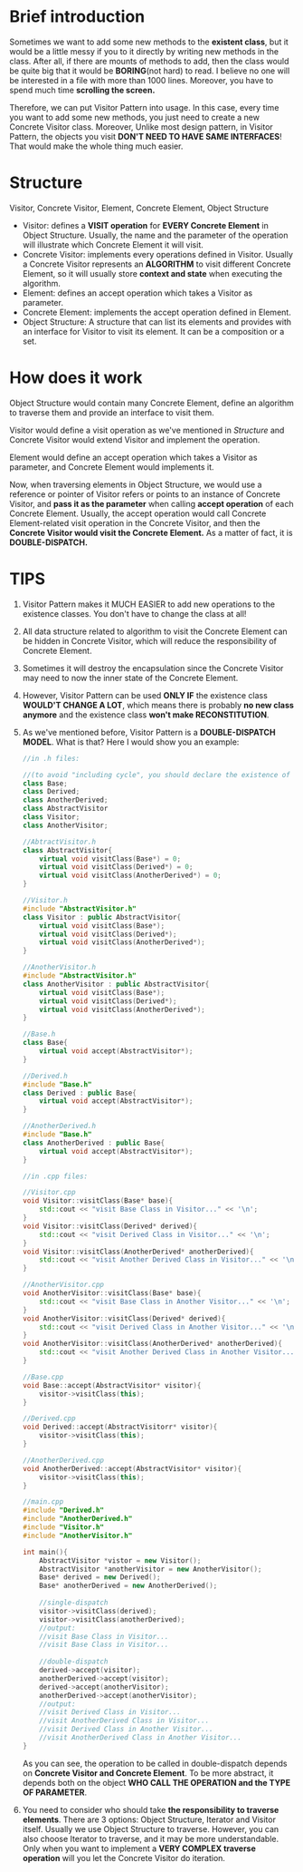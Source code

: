 # Brief introduction

Sometimes we want to add some new methods to the **existent class**, but it would be a little messy if you to it directly by writing new methods in the class. After all, if there are mounts of methods to add, then the class would be quite big that it would be **BORING**(not hard) to read. I believe no one will be interested in a file with more than 1000 lines. Moreover, you have to spend much time **scrolling the screen.**

Therefore, we can put Visitor Pattern into usage. In this case, every time you want to add some new methods, you just need to create a new Concrete Visitor class. Moreover, Unlike most design pattern, in Visitor Pattern, the objects you visit **DON'T NEED TO HAVE SAME INTERFACES**! That would make the whole  thing much easier.



# Structure

Visitor, Concrete Visitor, Element, Concrete Element, Object Structure

- Visitor: defines a **VISIT operation** for **EVERY Concrete Element** in Object Structure. Usually, the name and the parameter of the operation will illustrate which Concrete Element it will visit.
- Concrete Visitor: implements every operations defined in Visitor. Usually a Concrete Visitor represents an **ALGORITHM** to visit different Concrete Element, so it will usually store **context and state** when executing the algorithm.
- Element: defines an accept operation which takes a Visitor as parameter.
- Concrete Element: implements the accept operation defined in Element.
- Object Structure: A structure that can list its elements and provides with an interface for Visitor to visit its element. It can be a composition or a set.



# How does it work

Object Structure would contain many Concrete Element, define an algorithm to traverse them and provide an interface to visit them.

Visitor would define a visit operation as we've mentioned in *Structure* and Concrete Visitor would extend Visitor and implement the operation.

Element would define an accept operation which takes a Visitor as parameter, and Concrete Element would implements it.

Now, when traversing elements in Object Structure, we would use a reference or pointer of Visitor refers or points to an instance of Concrete Visitor, and **pass it as the parameter** when calling **accept operation** of each Concrete Element. Usually, the accept operation would call Concrete Element-related visit operation in  the Concrete Visitor, and then the **Concrete Visitor would visit the Concrete Element.** As a matter of fact, it is **DOUBLE-DISPATCH.**



# TIPS

1. Visitor Pattern makes it MUCH EASIER to add new operations to the existence classes. You don't have to change the class at all!

2. All data structure related to algorithm to visit the Concrete Element can be hidden in Concrete Visitor, which will reduce the responsibility of Concrete Element.

3. Sometimes it will destroy the encapsulation since the Concrete Visitor may need to now the inner state of  the Concrete Element.

4. However, Visitor Pattern can be used **ONLY IF** the existence class **WOULD'T CHANGE A LOT**, which means there is probably **no new class anymore** and the existence class **won't make RECONSTITUTION**.

5. As we've mentioned before, Visitor Pattern is a **DOUBLE-DISPATCH MODEL**. What is that? Here I would show you an example:
   ```C++
   //in .h files:
   
   //(to avoid "including cycle", you should declare the existence of these classes at the beginning of each .h files. I would put them in another .h file and include it at the begining of each .h files.)
   class Base;
   class Derived;
   class AnotherDerived;
   class AbstractVisitor
   class Visitor;
   class AnotherVisitor;
   
   //AbtractVisitor.h
   class AbstractVisitor{
       virtual void visitClass(Base*) = 0;
       virtual void visitClass(Derived*) = 0;
       virtual void visitClass(AnotherDerived*) = 0;
   }
   
   //Visitor.h
   #include "AbstractVisitor.h"
   class Visitor : public AbstractVisitor{
       virtual void visitClass(Base*);
       virtual void visitClass(Derived*);
       virtual void visitClass(AnotherDerived*);
   }
   
   //AnotherVisitor.h
   #include "AbstractVisitor.h"
   class AnotherVisitor : public AbstractVisitor{
       virtual void visitClass(Base*);
       virtual void visitClass(Derived*);
       virtual void visitClass(AnotherDerived*);
   }
   
   //Base.h
   class Base{
       virtual void accept(AbstractVisitor*);
   }
   
   //Derived.h
   #include "Base.h"
   class Derived : public Base{
       virtual void accept(AbstractVisitor*);
   }
   
   //AnotherDerived.h
   #include "Base.h"
   class AnotherDerived : public Base{
       virtual void accept(AbstractVisitor*);
   }
   
   //in .cpp files:
   
   //Visitor.cpp
   void Visitor::visitClass(Base* base){
       std::cout << "visit Base Class in Visitor..." << '\n';
   }
   void Visitor::visitClass(Derived* derived){
       std::cout << "visit Derived Class in Visitor..." << '\n';
   }
   void Visitor::visitClass(AnotherDerived* anotherDerived){
       std::cout << "visit Another Derived Class in Visitor..." << '\n';
   }
   
   //AnotherVisitor.cpp
   void AnotherVisitor::visitClass(Base* base){
       std::cout << "visit Base Class in Another Visitor..." << '\n';
   }
   void AnotherVisitor::visitClass(Derived* derived){
       std::cout << "visit Derived Class in Another Visitor..." << '\n';
   }
   void AnotherVisitor::visitClass(AnotherDerived* anotherDerived){
       std::cout << "visit Another Derived Class in Another Visitor..." << '\n';
   }
   
   //Base.cpp
   void Base::accept(AbstractVisitor* visitor){
       visitor->visitClass(this);
   }
   
   //Derived.cpp
   void Derived::accept(AbstractVisitorr* visitor){
       visitor->visitClass(this);
   }
   
   //AnotherDerived.cpp
   void AnotherDerived::accept(AbstractVisitor* visitor){
       visitor->visitClass(this);
   }
   
   //main.cpp
   #include "Derived.h"
   #include "AnotherDerived.h"
   #include "Visitor.h"
   #include "AnotherVisitor.h"
   
   int main(){
       AbstractVisitor *vistor = new Visitor();
       AbstractVisitor *anotherVisitor = new AnotherVisitor();
       Base* derived = new Derived();
       Base* anotherDerived = new AnotherDerived();
       
       //single-dispatch
       visitor->visitClass(derived);
       visitor->visitClass(anotherDerived);
       //output: 
       //visit Base Class in Visitor...
       //visit Base Class in Visitor...
       
       //double-dispatch
       derived->accept(visitor);
       anotherDerived->accept(visitor);
       derived->accept(anotherVisitor);
       anotherDerived->accept(anotherVisitor);
       //output:
       //visit Derived Class in Visitor...
       //visit AnotherDerived Class in Visitor...
       //visit Derived Class in Another Visitor...
       //visit AnotherDerived Class in Another Visitor...
   }
   ```

   As you can see, the operation to be called in double-dispatch depends on **Concrete Visitor and Concrete Element**. To be more abstract, it depends both on the object **WHO CALL THE OPERATION and the TYPE OF PARAMETER**.

6. You need to consider who should take **the responsibility to traverse elements**. There are 3 options: Object Structure, Iterator and Visitor itself. Usually we use Object Structure to traverse. However, you can also choose Iterator to traverse, and it may be more understandable. Only when you want to implement a **VERY COMPLEX traverse operation** will you let the Concrete Visitor do iteration.